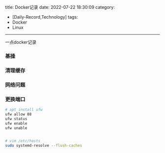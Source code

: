 title: Docker记录
date: 2022-07-22 18:30:09
category:
- [Daily-Record,Technology]
tags:
- Docker
- Linux
---

一点docker记录
<!--more-->
### 基操


### 清理缓存


### 网络问题


### 更换端口

```  sh
# apt install ufw
ufw allow 88
ufw status
ufw enable
ufw unable


# vim /etc/hosts
sudo systemd-resolve --flush-caches
```




